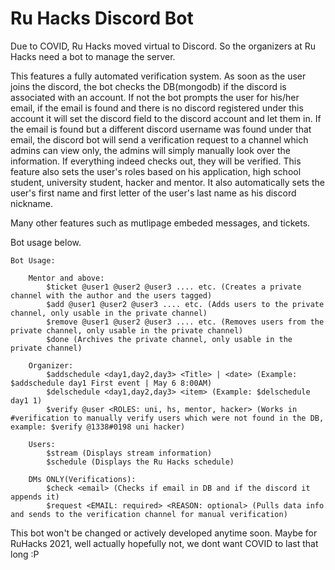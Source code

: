 # Ru Hacks Discord Bot

Due to COVID, Ru Hacks moved virtual to Discord. So the organizers at Ru Hacks need a bot to manage the server. 


This features a fully automated verification system. As soon as the user joins the discord, the bot checks the DB(mongodb) if the discord is associated with an account. If not the bot prompts the user for his/her email, if the email is found and there is no discord registered under this account it will set the discord field to the discord account and let them in. If the email is found but a different discord username was found under that email, the discord bot will send a verification request to a channel which admins can view only, the admins will simply manually look over the information. If everything indeed checks out, they will be verified. This feature also sets the user's roles based on his application, high school student, university student, hacker and mentor. It also automatically sets the user's first name and first letter of the user's last name as his discord nickname. 


Many other features such as mutlipage embeded messages, and tickets.


Bot usage below. 


```
Bot Usage:

	Mentor and above:
		$ticket @user1 @user2 @user3 .... etc. (Creates a private channel with the author and the users tagged)
		$add @user1 @user2 @user3 .... etc. (Adds users to the private channel, only usable in the private channel)
		$remove @user1 @user2 @user3 .... etc. (Removes users from the private channel, only usable in the private channel)
		$done (Archives the private channel, only usable in the private channel)

	Organizer:
		$addschedule <day1,day2,day3> <Title> | <date> (Example: $addschedule day1 First event | May 6 8:00AM)
		$delschedule <day1,day2,day3> <item> (Example: $delschedule day1 1)
		$verify @user <ROLES: uni, hs, mentor, hacker> (Works in #verification to manually verify users which were not found in the DB, example: $verify @1338#0198 uni hacker)

	Users:
		$stream (Displays stream information)
		$schedule (Displays the Ru Hacks schedule)

	DMs ONLY(Verifications):
		$check <email> (Checks if email in DB and if the discord it appends it)
		$request <EMAIL: required> <REASON: optional> (Pulls data info and sends to the verification channel for manual verification)
```

This bot won't be changed or actively developed anytime soon. Maybe for RuHacks 2021, well actually hopefully not, we dont want COVID to last that long :P
